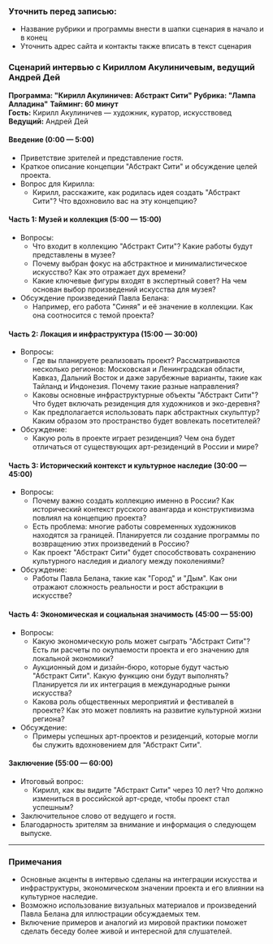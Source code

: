 ### Уточнить перед записью:

- Название рубрики и программы внести в шапки сценария в начало и в конец
- Уточнить адрес сайта и контакты также вписать в текст сценария 



### Сценарий интервью с Кириллом Акулиничевым, ведущий Андрей Дей

**Программа: "Кирилл Акулиничев: Абстракт Сити"**
**Рубрика: "Лампа Алладина"**
**Тайминг: 60 минут**  
**Гость:** Кирилл Акулиничев — художник, куратор, искусствовед  
**Ведущий:** Андрей Дей

#### Введение (0:00 — 5:00)
- Приветствие зрителей и представление гостя.
- Краткое описание концепции "Абстракт Сити" и обсуждение целей проекта.
- Вопрос для Кирилла:
  - Кирилл, расскажите, как родилась идея создать "Абстракт Сити"? Что вдохновило вас на эту концепцию?

#### Часть 1: Музей и коллекция (5:00 — 15:00)
- Вопросы:
  - Что входит в коллекцию "Абстракт Сити"? Какие работы будут представлены в музее?
  - Почему выбран фокус на абстрактное и минималистическое искусство? Как это отражает дух времени?
  - Какие ключевые фигуры входят в экспертный совет? На чем основан выбор произведений искусства для музея?
- Обсуждение произведений Павла Белана:
  - Например, его работа "Синяя" и её значение в коллекции. Как она соотносится с темой проекта?

#### Часть 2: Локация и инфраструктура (15:00 — 30:00)
- Вопросы:
  - Где вы планируете реализовать проект? Рассматриваются несколько регионов: Московская и Ленинградская области, Кавказ, Дальний Восток и даже зарубежные варианты, такие как Тайланд и Индонезия. Почему такие разные направления?
  - Каковы основные инфраструктурные объекты "Абстракт Сити"? Что будет включать резиденция для художников и эко-деревня?
  - Как предполагается использовать парк абстрактных скульптур? Каким образом это пространство будет вовлекать посетителей?
- Обсуждение:
  - Какую роль в проекте играет резиденция? Чем она будет отличаться от существующих арт-резиденций в России и мире?

#### Часть 3: Исторический контекст и культурное наследие (30:00 — 45:00)
- Вопросы:
  - Почему важно создать коллекцию именно в России? Как исторический контекст русского авангарда и конструктивизма повлиял на концепцию проекта?
  - Есть проблема: многие работы современных художников находятся за границей. Планируется ли создание программы по возвращению этих произведений в Россию?
  - Как проект "Абстракт Сити" будет способствовать сохранению культурного наследия и диалогу между поколениями?
- Обсуждение:
  - Работы Павла Белана, такие как "Город" и "Дым". Как они отражают сложность реальности и рост абстракции в искусстве?

#### Часть 4: Экономическая и социальная значимость (45:00 — 55:00)
- Вопросы:
  - Какую экономическую роль может сыграть "Абстракт Сити"? Есть ли расчеты по окупаемости проекта и его значению для локальной экономики?
  - Аукционный дом и дизайн-бюро, которые будут частью "Абстракт Сити". Какую функцию они будут выполнять? Планируется ли их интеграция в международные рынки искусства?
  - Какова роль общественных мероприятий и фестивалей в проекте? Как это может повлиять на развитие культурной жизни региона?
- Обсуждение:
  - Примеры успешных арт-проектов и резиденций, которые могли бы служить вдохновением для "Абстракт Сити".

#### Заключение (55:00 — 60:00)
- Итоговый вопрос:
  - Кирилл, как вы видите "Абстракт Сити" через 10 лет? Что должно измениться в российской арт-среде, чтобы проект стал успешным?
- Заключительное слово от ведущего и гостя.
- Благодарность зрителям за внимание и информация о следующем выпуске.

---

### Примечания
- Основные акценты в интервью сделаны на интеграции искусства и инфраструктуры, экономическом значении проекта и его влиянии на культурное наследие.
- Возможно использование визуальных материалов и произведений Павла Белана для иллюстрации обсуждаемых тем.
- Включение примеров и аналогий из мировой практики поможет сделать беседу более живой и интересной для слушателей.
